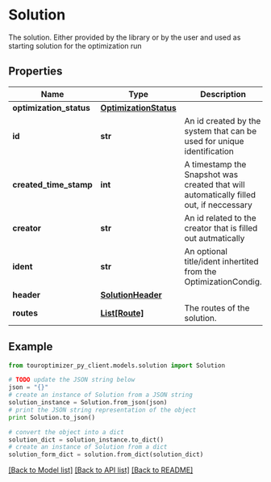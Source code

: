 # Solution

The solution. Either provided by the library or by the user and used as starting solution for the optimization run

## Properties

Name | Type | Description | Notes
------------ | ------------- | ------------- | -------------
**optimization_status** | [**OptimizationStatus**](OptimizationStatus.md) |  | [optional] 
**id** | **str** | An id created by the system that can be used for unique identification | [optional] 
**created_time_stamp** | **int** | A timestamp the Snapshot was created that will automatically filled out, if neccessary | [optional] 
**creator** | **str** | An id related to the creator that is filled out autmatically | [optional] 
**ident** | **str** | An optional title/ident inhertited from the OptimizationCondig. | [optional] 
**header** | [**SolutionHeader**](SolutionHeader.md) |  | [optional] 
**routes** | [**List[Route]**](Route.md) | The routes of the solution. | 

## Example

```python
from touroptimizer_py_client.models.solution import Solution

# TODO update the JSON string below
json = "{}"
# create an instance of Solution from a JSON string
solution_instance = Solution.from_json(json)
# print the JSON string representation of the object
print Solution.to_json()

# convert the object into a dict
solution_dict = solution_instance.to_dict()
# create an instance of Solution from a dict
solution_form_dict = solution.from_dict(solution_dict)
```
[[Back to Model list]](../README.md#documentation-for-models) [[Back to API list]](../README.md#documentation-for-api-endpoints) [[Back to README]](../README.md)


